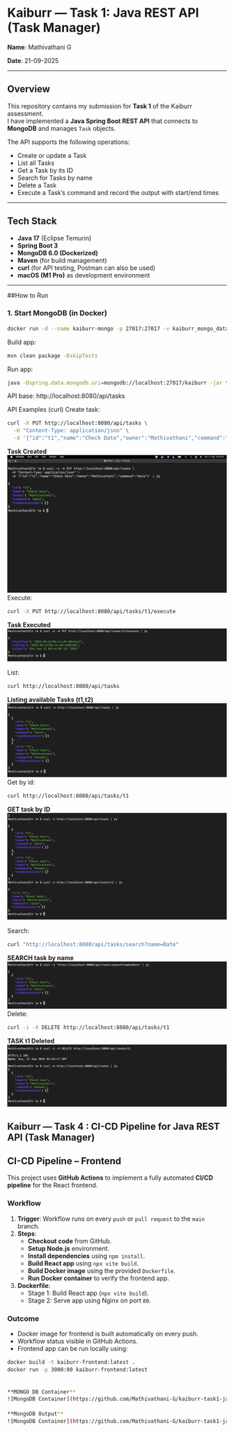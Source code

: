 # Kaiburr — Task 1: Java REST API (Task Manager)

**Name**: Mathivathani G

**Date**: 21-09-2025  

---

## Overview
This repository contains my submission for **Task 1** of the Kaiburr assessment.  
I have implemented a **Java Spring Boot REST API** that connects to **MongoDB** and manages `Task` objects.  

The API supports the following operations:
- Create or update a Task  
- List all Tasks  
- Get a Task by its ID  
- Search for Tasks by name  
- Delete a Task  
- Execute a Task’s command and record the output with start/end times  

---

##  Tech Stack
- **Java 17** (Eclipse Temurin)  
- **Spring Boot 3**  
- **MongoDB 6.0 (Dockerized)**  
- **Maven** (for build management)  
- **curl** (for API testing, Postman can also be used)  
- **macOS (M1 Pro)** as development environment  

---

##How to Run

### 1. Start MongoDB (in Docker)
```bash
docker run -d --name kaiburr-mongo -p 27017:27017 -v kaiburr_mongo_data:/data/db mongo:6.0
```
Build app:
```bash
mvn clean package -DskipTests
```

Run app:
```bash
java -Dspring.data.mongodb.uri=mongodb://localhost:27017/kaiburr -jar target/taskmanager-0.0.1-SNAPSHOT.jar
```
API base: http://localhost:8080/api/tasks

API Examples (curl)
Create task:
```bash
curl -X PUT http://localhost:8080/api/tasks \
  -H "Content-Type: application/json" \
  -d '{"id":"t1","name":"Check Date","owner":"Mathivathani","command":"date"}'
```
**Task Created**
![TASK CREATED](https://github.com/Mathivathani-G/kaiburr-task1-java/blob/main/screenshots/screenshots/JSON-Task%20Created.png)
Execute:
```bash
curl -X PUT http://localhost:8080/api/tasks/t1/execute
```
**Task Executed**
![TASK EXECUTE](https://github.com/Mathivathani-G/kaiburr-task1-java/blob/main/screenshots/screenshots/Execute%20Task.jpeg)

List:
```bash
curl http://localhost:8080/api/tasks
```
**Listing available Tasks (t1,t2)**
![List task](https://github.com/Mathivathani-G/kaiburr-task1-java/blob/main/screenshots/screenshots/LIST%20all%20Task.jpeg)
Get by id:
```bash
curl http://localhost:8080/api/tasks/t1
```
**GET task by ID**
![Get Task By ID](https://github.com/Mathivathani-G/kaiburr-task1-java/blob/main/screenshots/screenshots/GET%20task%20by%20ID.jpeg)

Search:
```bash
curl "http://localhost:8080/api/tasks/search?name=Date"
```
**SEARCH task by name**
![Search by name](https://github.com/Mathivathani-G/kaiburr-task1-java/blob/main/screenshots/screenshots/Search%20by%20name.jpeg)
Delete:
```bash
curl -i -X DELETE http://localhost:8080/api/tasks/t1
```
**TASK t1 Deleted**
![Task delete](https://github.com/Mathivathani-G/kaiburr-task1-java/blob/main/screenshots/screenshots/DELETE%20task.jpeg)




## Kaiburr — Task 4 : CI-CD Pipeline for Java REST API (Task Manager)
## CI-CD Pipeline – Frontend

This project uses **GitHub Actions** to implement a fully automated **CI/CD pipeline** for the React frontend.

### Workflow

1. **Trigger**: Workflow runs on every `push` or `pull request` to the `main` branch.
2. **Steps**:
   - **Checkout code** from GitHub.
   - **Setup Node.js** environment.
   - **Install dependencies** using `npm install`.
   - **Build React app** using `npx vite build`.
   - **Build Docker image** using the provided `Dockerfile`.
   - **Run Docker container** to verify the frontend app.
3. **Dockerfile**:
   - Stage 1: Build React app (`npx vite build`).
   - Stage 2: Serve app using Nginx on port `80`.

### Outcome

- Docker image for frontend is built automatically on every push.
- Workflow status visible in GitHub Actions.
- Frontend app can be run locally using:

```bash
docker build -t kaiburr-frontend:latest .
docker run -p 3000:80 kaiburr-frontend:latest


**MONGO DB Container**
![MongoDB Container](https://github.com/Mathivathani-G/kaiburr-task1-java/blob/main/screenshots/screenshots/Mongo%20Container%20Running.png)

**MongoDB Output**
![MongoDB Container](https://github.com/Mathivathani-G/kaiburr-task1-java/blob/main/screenshots/screenshots/check%20in%20Mongo.png)
